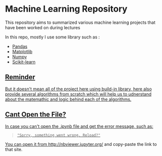 # Machine Learning Repository

This repository aims to summarized various machine learning projects that have been worked on during lectures

In this repo, mostly I use some library such as :

* <a href = "https://pandas.pydata.org/"> Pandas
* <a href = "https://matplotlib.org/"> Matplotlib
* <a href = "https://numpy.org/"> Numpy
* <a href = "https://scikit-learn.org/stable/"> Scikit-learn

## Reminder

But it doesn't mean all of the project here using build-in library, here also provide several algorithms from scratch which will help us to udnerstand about the matemathic and logic behind each of the algorithms.  

## Cant Open the File?

In case you can't open the .ipynb file and get the error message, such as:

> `"Sorry, something went wrong. Reload?"`

You can open it from http://nbviewer.jupyter.org/ and copy-paste the link to that site.
